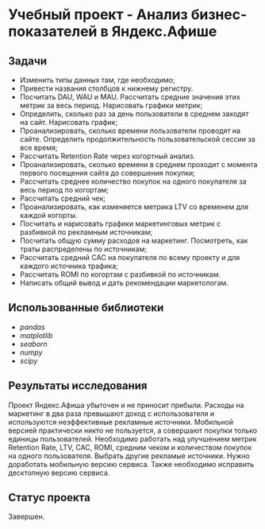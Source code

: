# Учебный проект - Анализ бизнес-показателей в Яндекс.Афише

## Задачи
- Изменить типы данных там, где необходимо;
- Привести названия столбцов к нижнему регистру.
- Посчитать DAU, WAU и MAU. Рассчитать средние значения этих метрик за весь период. Нарисовать графики метрик;
- Определить, сколько раз за день пользователи в среднем заходят на сайт. Нарисовать график;
- Проанализировать, сколько времени пользователи проводят на сайте. Определить продолжительность пользовательской сессии за все время;
- Рассчитать Retention Rate через когортный анализ.
- Проанализировать, сколько времени в среднем проходит с момента первого посещения сайта до совершения покупки;
- Рассчитать среднее количество покупок на одного покупателя за весь период по когортам;
- Рассчитать средний чек;
- Проанализировать, как изменяется метрика LTV со временем для каждой когорты.
- Посчитать и нарисовать графики маркетинговых метрик с разбивкой по рекламным источникам;
- Посчитать общую сумму расходов на маркетинг. Посмотреть, как траты распределены по источникам;
- Рассчитать средний CAC на покупателя по всему проекту и для каждого источника трафика;
- Рассчитать ROMI по когортам с разбивкой по источникам.
- Написать общий вывод и дать рекомендации маркетологам.

## Использованные библиотеки
- *pandas*
- *matplotlib*
- *seaborn*
- *numpy*
- *scipy*

## Результаты исследования
Проект Яндекс.Афиша убыточен и не приносит прибыли. Расходы на маркетинг в два раза превышают доход с использователя и используются неэффективные рекламные источники. Мобильной версией практически никто не пользуется, а совершают покупки только единицы пользователей.
Необходимо работать над улучшением метрик Retention Rate, LTV, CAC, ROMI, средним чеком и количеством покупок на одного пользователя. Выбрать другие рекламые источники. Нужно доработать мобильную версию сервиса. Также необходимо исправить десктопную версию сервиса.

## Статус проекта
Завершен.
